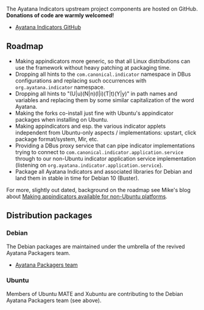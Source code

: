 <!--
.. title: Code
.. slug: code
.. date: 2018-01-19 01:17:05 UTC
.. tags:
.. category:
.. link:
.. description: The Ayatana Indicators code and how to contribute
.. type: text
-->

The Ayatana Indicators upstream project components are hosted
on GitHub. **Donations of code are warmly welcomed!**

  * [Ayatana Indicators GitHub](https://github.com/AyatanaIndicators/)

## Roadmap

  * Making appindicators more generic, so that all Linux distributions can use the framework without heavy patching at packaging time.
  * Dropping all hints to the `com.canonical.indicator` namespace in DBus configurations and replacing such occurrences with `org.ayatana.indicator` namespace.
  * Dropping all hints to "(U|u)(N|n)(I|i)(T|t)(Y|y)" in path names and variables and replacing them by some similar capitalization of the word Ayatana.
  * Making the forks co-install just fine with Ubuntu's appindicator packages when installing on Ubuntu.
  * Making appindicators and esp. the various indicator applets independent from Ubuntu-only aspects / implementations: upstart, click package format/system, Mir, etc.
  * Providing a DBus proxy service that can pipe indicator implementations trying to connect to `com.canonical.indicator.application.service` through to our non-Ubuntu indicator application service implementation (listening on `org.ayatana.indicator.application.service`).
  * Package all Ayatana Indicators and associated libraries for Debian and land them in stable in time for Debian 10 (Buster).

For more, slightly out dated, background on the roadmap see Mike's blog about [Making appindicators available for non-Ubuntu platforms](https://sunweavers.net/blog/node/24).

## Distribution packages

### Debian

The Debian packages are maintained under the umbrella of the revived Ayatana Packagers team.

  * [Ayatana Packagers team](https://qa.debian.org/developer.php?login=pkg-ayatana-devel%40lists.alioth.debian.org)

### Ubuntu

Members of Ubuntu MATE and Xubuntu are contributing to the Debian Ayatana Packagers team (see above).